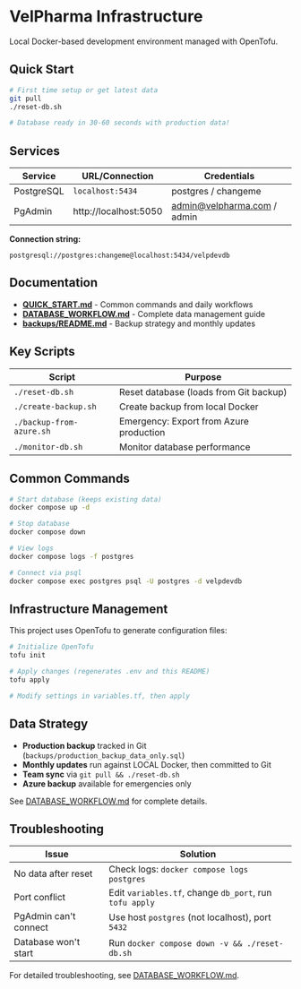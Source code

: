 # VelPharma Infrastructure

Local Docker-based development environment managed with OpenTofu.

## Quick Start

```bash
# First time setup or get latest data
git pull
./reset-db.sh

# Database ready in 30-60 seconds with production data!
```

## Services

| Service | URL/Connection | Credentials |
|---------|----------------|-------------|
| PostgreSQL | `localhost:5434` | postgres / changeme |
| PgAdmin | http://localhost:5050 | admin@velpharma.com / admin |

**Connection string:**
```
postgresql://postgres:changeme@localhost:5434/velpdevdb
```

## Documentation

- **[QUICK_START.md](QUICK_START.md)** - Common commands and daily workflows
- **[DATABASE_WORKFLOW.md](DATABASE_WORKFLOW.md)** - Complete data management guide
- **[backups/README.md](backups/README.md)** - Backup strategy and monthly updates

## Key Scripts

| Script | Purpose |
|--------|---------|
| `./reset-db.sh` | Reset database (loads from Git backup) |
| `./create-backup.sh` | Create backup from local Docker |
| `./backup-from-azure.sh` | Emergency: Export from Azure production |
| `./monitor-db.sh` | Monitor database performance |

## Common Commands

```bash
# Start database (keeps existing data)
docker compose up -d

# Stop database
docker compose down

# View logs
docker compose logs -f postgres

# Connect via psql
docker compose exec postgres psql -U postgres -d velpdevdb
```

## Infrastructure Management

This project uses OpenTofu to generate configuration files:

```bash
# Initialize OpenTofu
tofu init

# Apply changes (regenerates .env and this README)
tofu apply

# Modify settings in variables.tf, then apply
```

## Data Strategy

- **Production backup** tracked in Git (`backups/production_backup_data_only.sql`)
- **Monthly updates** run against LOCAL Docker, then committed to Git
- **Team sync** via `git pull && ./reset-db.sh`
- **Azure backup** available for emergencies only

See [DATABASE_WORKFLOW.md](DATABASE_WORKFLOW.md) for complete details.

## Troubleshooting

| Issue | Solution |
|-------|----------|
| No data after reset | Check logs: `docker compose logs postgres` |
| Port conflict | Edit `variables.tf`, change `db_port`, run `tofu apply` |
| PgAdmin can't connect | Use host `postgres` (not localhost), port `5432` |
| Database won't start | Run `docker compose down -v && ./reset-db.sh` |

For detailed troubleshooting, see [DATABASE_WORKFLOW.md](DATABASE_WORKFLOW.md#troubleshooting).
